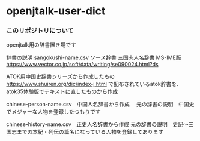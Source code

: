 # openjtalk-user-dict

### このリポジトリについて

openjtalk用の辞書置き場です

辞書の説明
sangokushi-name.csv
ソース辞書
三国志人名辞書 MS-IME版 https://www.vector.co.jp/soft/data/writing/se090024.html?ds

ATOK用中国史辞書シリーズから作成したもの
https://www.shuiren.org/dic/index-j.html で配布されているatok辞書を、atok35体験版でテキストに直したものから作成

chinese-person-name.csv　中国人名辞書から作成　
元の辞書の説明　中国史でメジャーな人物を登録したつもりです

chinese-history-name.csv　正史人名辞書から作成
元の辞書の説明　史記～三国志までの本紀・列伝の篇名になっている人物を登録してあります